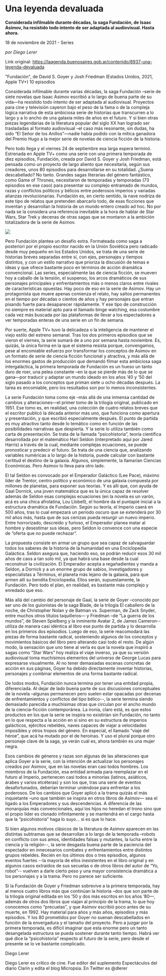 # Una leyenda devaluada

**Considerada infilmable durante décadas, la saga Fundación, de Isaac Asimov, ha resistido todo intento de ser adaptada al audiovisual. Hasta ahora.**

18 de noviembre de 2021 - Series

_por Diego Lerer_

Link original: https://laagenda.buenosaires.gob.ar/contenido/8937-una-leyenda-devaluada



"Fundación", de David S. Goyer y Josh Friedman (Estados Unidos, 2021, Apple TV+) 10 episodios




Considerada infilmable durante varias décadas, la saga Fundación –serie de siete novelas que Isaac Asimov escribió a lo largo de buena parte de su vida—ha resistido todo intento de ser adaptada al audiovisual. Proyectos para cine y televisión cayeron bajo el peso de la fama o de la compleja lógica narrativa de esta ambiciosa serie de historias que transcurren a lo largo y a lo ancho de una galaxia miles de años en el futuro. Y si bien otras piezas legendarias de la literatura popular del siglo XX han logrado ser trasladadas al formato audiovisual –el caso más resonante, sin dudas, ha sido “El Señor de los Anillos”—nadie había podido con la mítica ganadora del Premio Hugo a la mejor serie de novelas de ciencia ficción de la historia.




Pero todo llega y el viernes 24 de septiembre esa larga espera terminó. Estrenada en Apple TV+ como una serie con una primera temporada de diez episodios, Fundación, creada por David S. Goyer y Josh Friedman, está pensada como un proyecto de largo aliento que necesitaría, según sus creadores, unos 80 episodios para desarrollarse en su totalidad. ¿Suena descabellado? No tanto. Grandes sagas literarias del género fantástico, como Game of Thrones, necesitaron de temporadas y temporadas (73 episodios en ese caso) para presentar su complejo entramado de mundos, razas y conflictos políticos y bélicos entre poderosos imperios y variadas alianzas revolucionarias. Fundación es, en cierto sentido, la nave nodriza de este tipo de relatos que pretenden abarcarlo todo, de esas ficciones que inventan y desarrollan la historia de un mundo entero creado ad hoc. No por nada se la considera una referencia inevitable a la hora de hablar de Star Wars, Star Trek y decenas de otras sagas que se montaron a la ambición totalizadora de la serie de Asimov.




[![](https://img.youtube.com/vi/X4QYV5GTz7c/0.jpg)](https://www.youtube.com/watch?v=X4QYV5GTz7c)




Pero Fundación plantea un desafío extra. Formateada como saga a posteriori por el propio escritor nacido en la Unión Soviética pero radicado desde muy pequeño en los Estados Unidos, se trata de una serie de historias breves separadas entre sí, con ejes, personajes y tiempos distintos, y con un estilo narrativo que prioriza la discusión de temas e ideas y que ofrece bastante poco en términos de acción dramática convencional. Las series, especialmente las de ciencia ficción, se mueven hoy a caballo de la tensión, el suspenso, los arcos dramáticos de sus personajes principales y enfrentamientos más o menos claros entre rivales de características opuestas. Hay poco de eso en la serie de Asimov. Hay un protagonista que muere apenas comienza el relato, hay saltos permanentes en el tiempo por décadas o cientos de años y hay personajes que entran pisando fuerte para desaparecer rápidamente. Y ese tipo de construcción no siempre es material apto para el llamado binge watching, esa costumbre cada vez más buscada por las plataformas de llevar a los espectadores a ver temporadas enteras de una serie en un fin de semana.




Por suerte, Apple TV+ tuvo la delicadeza o la inteligencia de mantener el viejo estilo del estreno semanal. Tras los dos primeros episodios que se vieron el viernes, la serie sumará de a uno por semana hasta noviembre. Es, quizás, la única forma en la que el sistema resista porque, convengamos, pese al encomiable esfuerzo por transformar los conceptos de Asimov en un formato de serie de ciencia ficción funcional y atractiva, y más allá de los enormes gastos de producción que demandó filmar esta ambiciosa saga intergaláctica, la primera temporada de Fundación es un hueso un tanto duro de roer, una pelea constante –en la que se pierde más de lo que se gana—por traducir y adaptar un mundo ideado en los años ’40 y ’50 del siglo pasado a los conceptos que priman siete u ocho décadas después. La tarea es encomiable, pero los resultados son por lo menos inconsistentes.




La serie Fundación toma como eje –más allá de una inmensa cantidad de cambios y alteraciones—el primer tomo de la trilogía original, publicado en 1951. Ese tomo es, en realidad, una colección de cuatro relatos breves que el escritor publicó la década anterior más uno, que funciona como apertura y presentación, y que escribió especialmente después. El punto de partida es muy atractivo tanto desde lo temático como en función de las posibilidades narrativas que despierta. Y la serie lo utiliza también como carta de presentación. Se trata de la llamada “psicohistoria”, teoría científica desarrollada por el matemático Hari Seldon (interpretado aquí por Jared Harris) a través de la cual, mediante complejas ecuaciones, se puede pronosticar y predecir el futuro. Se trata de una ciencia que, analizando variables numéricas a lo largo de la historia, puede calcular con bastante certitud el destino de la galaxia. Algunos, simplemente, la llamarían Ciencias Económicas. Pero Asimov lo lleva para otro lado.




El tal Seldon es convocado por el Emperador Galáctico (Lee Pace), máximo líder de Trentor, centro político y económico de una galaxia compuesta por millones de planetas, para exponer sus teorías. Y es allí que, con ayuda de Gaal Dornick, una joven matemática que es la única capaz de resolver además de Seldon esas complejas ecuaciones (en la novela es un varón, acá es una chica afrolatina, Lou Llobell), el hombre da el puntapié inicial a la estructura dramática de Fundación. Según su teoría, el Imperio caerá en 500 años, tras lo cual empezará un período oscuro que se extenderá por 30 mil años más, hasta que de sus cenizas pueda resurgir un nuevo imperio. Entre horrorizado, descreído y furioso, el Emperador planea matar al hombre y desestimar sus ideas, pero Seldon lo convence con una especie de “oferta que no puede rechazar”.




La propuesta consiste en armar un grupo que sea capaz de salvaguardar todos los saberes de la historia de la humanidad en una Enciclopedia Galáctica. Seldon asegura que, haciendo eso, se podrán reducir esos 30 mil años de caos a tan solo mil, ya que habrá una base desde la cual reconstruir la civilización. El Emperador acepta a regañadientes y manda a Seldon, a Dornick y a un enorme grupo de sabios, investigadores y especialistas a Términus, el planeta más lejano de la galaxia, para que armen allí su bendita Enciclopedia. Ellos serán, supuestamente, la Fundación. Pero todo el plan, en realidad, es bastante más complejo y enredado que eso.




Más allá del cambio del personaje de Gaal, la serie de Goyer –conocido por ser uno de los guionistas de la saga Blade, de la trilogía El caballero de la noche, de Christopher Nolan y de Batman vs. Superman, de Zack Snyder, entre muchos otros títulos taquilleros— y Friedman –de “La guerra de los mundos”, de Steven Spielberg y la inminente Avatar 2, de James Cameron-- utiliza de manera casi idéntica al libro ese punto de partida y lo desarrolla en los primeros dos episodios. Luego de eso, la serie reacomodará las piezas de forma bastante radical, sosteniendo algunos de los conceptos y movimientos básicos del libro pero alterando casi todo el resto. De algún modo, la sensación que uno tiene al verla es que la novela que inspiró a sagas como “Star Wars” hoy realiza el viaje inverso, ya que su versión audiovisual toma muchísimos elementos del universo de George Lucas para expresarse visualmente. Al no tener demasiadas escenas concretas de acción en sus páginas, Goyer ha debido directamente inventar historias, personajes y combinar elementos de una forma bastante radical.




De todos modos, Fundación nunca termina por tener una entidad propia, diferenciada. Al dejar de lado buena parte de sus discusiones conceptuales de la novela –algunas permanecen pero suelen estar opacadas por decenas de enfrentamientos y conflictos del tipo bélico--, la serie termina siendo demasiado parecida a muchísimas otras que circulan por el ancho mundo de la ciencia-ficción contemporánea. La ironía, claro está, es que estos productos en los que la serie se inspira no existirían sin Fundación, no tanto en lo que respecta a la acción en sí sino en su estructura de imperios galácticos, ejércitos rebeldes, naves capaces de viajar a velocidades imposibles y otros tropos del género. En especial, el llamado “viaje del héroe”, que acá ha mutado por el de heroínas. Y uso el plural porque otro personaje clave de la saga, ya verán cuál es, ahora también es una mujer negra.




Esos cambios de géneros y razas son algunas de las alteraciones que aplica Goyer a la serie, con la intención de actualizar los personajes creados por Asimov, que en las novelas eran casi todos hombres. Los miembros de la Fundación, esa entidad armada para reemplazar en el futuro al Imperio, pertenecen casi todos a minorías (latinos, asiáticos, árabes y varios etcéteras) y son los que, tras una serie de eventos desafortunados, deberían terminar uniéndose para enfrentar a los poderosos. De los cambios que Goyer aplicó a la trama quizás el más inquietante –uno que también se inspira en otros libros de Asimov— sea el ligado a los Emperadores y sus descendencias. A diferencia de las monarquías más convencionales, aquí los hijos no heredan el trono sino que el propio líder es clonado infinitamente y se mantendrá en el cargo hasta que la “psicohistoria” haga lo suyo… si es que lo hace.




Si bien algunos motivos clásicos de la literatura de Asimov aparecen en las distintas subtramas que se desarrollan a lo largo de la temporada –robots en conflicto con sus amos, identidades falsas y mutantes, la lucha entre la ciencia y la religión--, la serie desgasta buena parte de la paciencia del espectador en innecesarios combates y enfrentamientos entre distintos grupos rebeldes. Recién en los últimos dos o tres episodios, algunos eventos fuertes --la mayoría de ellos inexistentes en el libro original y en algunos casos extraídos de sus secuelas o de otros libros del autor de “Yo, robot”-- vuelven a darle cierto peso y una mayor consistencia dramática a los personajes y a la trama. Pero no parece ser suficiente.




Si la Fundación de Goyer y Friedman sobrevive a la primera temporada, hay al menos cuatro libros más que continúan la historia –dos que son parte de la trilogía original editada en los ’50 y dos más escritos en los años ’80—, además de otros dos libros que viajan al principio de la trama, lo que hoy conocemos como “precuelas”, y que Asimov escribió poco antes de su muerte, en 1992. Hay material para años y más años, episodios y más episodios. Y los 80 prometidos por Goyer no suenan descabellados en función de la envergadura y el tamaño del proyecto. Pero a juzgar por la primera temporada, es difícil imaginar que esta enorme pero un tanto desangelada estructura se pueda sostener durante tanto tiempo. Habrá ver qué dice la “psicohistoria” respecto al futuro de la serie, pero desde el presente se lo ve bastante complicado.




Diego Lerer




Diego Lerer es crítico de cine. Fue editor del suplemento Espectáculos del diario Clarín y edita el blog Micropsia. En Twitter es @dlerer



